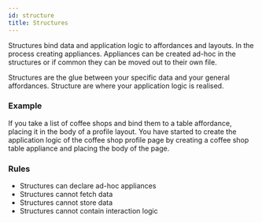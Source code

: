 ```yaml
---
id: structure
title: Structures
---
```


Structures bind data and application logic to affordances and layouts. In the process creating 
appliances. Appliances can be created ad-hoc in the structures or if common they can be moved out 
to their own file.

Structures are the glue between your specific data and your general affordances.
Structure are where your application logic is realised. 

### Example
If you take a list of coffee shops and bind them to a table affordance, placing it in the body of a
profile layout. You have started to create the application logic of the coffee shop profile page by
creating a coffee shop table appliance and placing the body of the page.

### Rules
* Structures can declare ad-hoc appliances
* Structures cannot fetch data
* Structures cannot store data
* Structures cannot contain interaction logic

